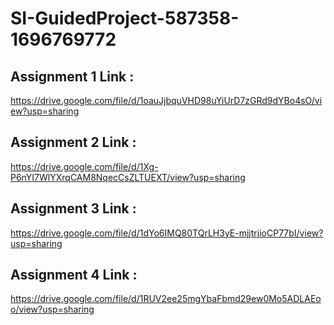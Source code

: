 # SI-GuidedProject-587358-1696769772

## Assignment 1 Link :
https://drive.google.com/file/d/1oauJjbquVHD98uYiUrD7zGRd9dYBo4sO/view?usp=sharing

## Assignment 2 Link :
https://drive.google.com/file/d/1Xg-P6nYI7WlYXrqCAM8NqecCsZLTUEXT/view?usp=sharing

## Assignment 3 Link :
https://drive.google.com/file/d/1dYo6IMQ80TQrLH3yE-mjjtrjioCP77bI/view?usp=sharing

## Assignment 4 Link :
https://drive.google.com/file/d/1RUV2ee25mgYbaFbmd29ew0Mo5ADLAEoo/view?usp=sharing
